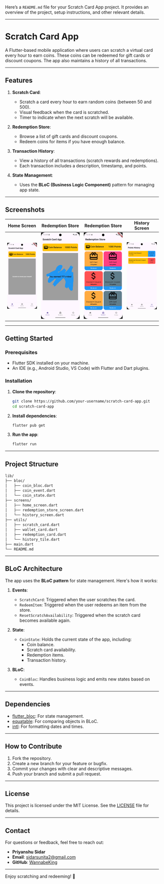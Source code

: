 Here’s a `README.md` file for your Scratch Card App project. It provides an overview of the project, setup instructions, and other relevant details.

---

# Scratch Card App

A Flutter-based mobile application where users can scratch a virtual card every hour to earn coins. These coins can be redeemed for gift cards or discount coupons. The app also maintains a history of all transactions.

---

## Features

1. **Scratch Card**:
   - Scratch a card every hour to earn random coins (between 50 and 500).
   - Visual feedback when the card is scratched.
   - Timer to indicate when the next scratch will be available.

2. **Redemption Store**:
   - Browse a list of gift cards and discount coupons.
   - Redeem coins for items if you have enough balance.

3. **Transaction History**:
   - View a history of all transactions (scratch rewards and redemptions).
   - Each transaction includes a description, timestamp, and points.

4. **State Management**:
   - Uses the **BLoC (Business Logic Component)** pattern for managing app state.

---

## Screenshots

| Home Screen | Redemption Store | Redemption Store | History Screen |
|-------------|------------------|------------------|----------------|
| ![Home Screen](screenshots/HomeScreen.png) | ![Redemption Store](screenshots/ScratchingScreen.png)| ![Redemption Store](screenshots/RedemptionStoreScreen.png) | ![History Screen](screenshots/HistoryScreen.png) |

---

## Getting Started

### Prerequisites

- Flutter SDK installed on your machine.
- An IDE (e.g., Android Studio, VS Code) with Flutter and Dart plugins.

### Installation

1. **Clone the repository**:
   ```bash
   git clone https://github.com/your-username/scratch-card-app.git
   cd scratch-card-app
   ```

2. **Install dependencies**:
   ```bash
   flutter pub get
   ```

3. **Run the app**:
   ```bash
   flutter run
   ```

---

## Project Structure

```
lib/
├── bloc/
│   ├── coin_bloc.dart
│   ├── coin_event.dart
│   └── coin_state.dart
├── screens/
│   ├── home_screen.dart
│   ├── redemption_store_screen.dart
│   └── history_screen.dart
├── utils/
│   ├── scratch_card.dart
│   ├── wallet_card.dart
│   ├── redemption_card.dart
│   └── history_tile.dart
├── main.dart
└── README.md
```

---

## BLoC Architecture

The app uses the **BLoC pattern** for state management. Here's how it works:

1. **Events**:
   - `ScratchCard`: Triggered when the user scratches the card.
   - `RedeemItem`: Triggered when the user redeems an item from the store.
   - `ResetScratchAvailability`: Triggered when the scratch card becomes available again.

2. **State**:
   - `CoinState`: Holds the current state of the app, including:
     - Coin balance.
     - Scratch card availability.
     - Redemption items.
     - Transaction history.

3. **BLoC**:
   - `CoinBloc`: Handles business logic and emits new states based on events.

---

## Dependencies

- [flutter_bloc](https://pub.dev/packages/flutter_bloc): For state management.
- [equatable](https://pub.dev/packages/equatable): For comparing objects in BLoC.
- [intl](https://pub.dev/packages/intl): For formatting dates and times.

---

## How to Contribute

1. Fork the repository.
2. Create a new branch for your feature or bugfix.
3. Commit your changes with clear and descriptive messages.
4. Push your branch and submit a pull request.

---

## License

This project is licensed under the MIT License. See the [LICENSE](LICENSE) file for details.

---

## Contact

For questions or feedback, feel free to reach out:

- **Priyanshu Sidar**
- **Email**: sidarsunita2@gmail.com
- **GitHub**: [WannabeKing](github.com/Wannabe-King)

---

Enjoy scratching and redeeming! 🎉
